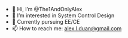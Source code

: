 - 👋 Hi, I’m @The1AndOnlyAlex
- 👀 I’m interested in System Control Design
- 🌱 Currently pursuing EE/CE
- 📫 How to reach me: alex.l.duan@gmail.com

<!---
The1AndOnlyAlex/The1AndOnlyAlex is a ✨ special ✨ repository because its `README.md` (this file) appears on your GitHub profile.
You can click the Preview link to take a look at your changes.
--->
